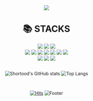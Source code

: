 <div align = center>
<img src="https://capsule-render.vercel.app/api?type=waving&color=3CB371&height=150&section=header&text=Welcome%20Yechan%20GitHub&fontSize=25"/>


<div align=center><h1>📚 STACKS</h1></div>

<img src="https://img.shields.io/badge/java-007396?style=for-the-badge&logo=java&logoColor=white"> 
<img src="https://img.shields.io/badge/Python-3776AB?style=for-the-badge&logo=python&logoColor=white">
<img src="https://img.shields.io/badge/JavaScript-F7DF1E?style=for-the-badge&logo=JavaScript&logoColor=white">
</br>


<img src="https://img.shields.io/badge/Spring-6DB33F?style=for-the-badge&logo=Spring&logoColor=white">
<img src="https://img.shields.io/badge/SpringBoot-6DB33F?style=for-the-badge&logo=SpringBoot&logoColor=white">
<img src="https://img.shields.io/badge/mysql-4479A1?style=for-the-badge&logo=mysql&logoColor=white">
<img src="https://img.shields.io/badge/amazonaws-232F3E?style=for-the-badge&logo=amazonaws&logoColor=white">
<img src="https://img.shields.io/badge/docker-2496ED?style=for-the-badge&logo=docker&logoColor=white">
<img src="https://img.shields.io/badge/jpa-6DB33F?style=for-the-badge&logoColor=white">
<img src="https://img.shields.io/badge/React-20232A?style=for-the-badge&logo=react&logoColor=61DAFB">

</br>

<img src="https://img.shields.io/badge/github-181717?style=for-the-badge&logo=github&logoColor=white">
<img src="https://img.shields.io/badge/Slack-4A154B?style=for-the-badge&logo=slack&logoColor=white">
<img src="https://img.shields.io/badge/Notion-000000?style=for-the-badge&logo=notion&logoColor=white">


<h2></h2>


<div>

![Shortood's GitHub stats](https://github-readme-stats.vercel.app/api?username=macmorning0116&show_icons=true&theme=tokyonight)
![Top Langs](https://github-readme-stats.vercel.app/api/top-langs/?username=macmorning0116&layout=compact&theme=tokyonight)

</div>
<br>

[![Hits](https://hits.seeyoufarm.com/api/count/incr/badge.svg?url=https%3A%2F%2Fgithub.com%2Fmacmorning0116%2Fhit-counter&count_bg=%2379C83D&title_bg=%23555555&icon=&icon_color=%23E7E7E7&title=hits&edge_flat=false)](https://hits.seeyoufarm.com)
![Footer](https://capsule-render.vercel.app/api?type=waving&color=3CB371&height=200&section=footer)
</div>
